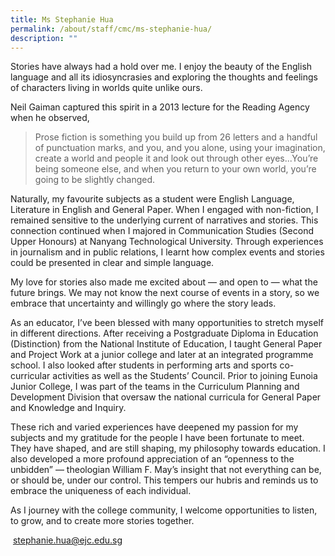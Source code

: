 ```yaml
---
title: Ms Stephanie Hua
permalink: /about/staff/cmc/ms-stephanie-hua/
description: ""
---
```


Stories have always had a hold over me. I enjoy the beauty of the English language and all its idiosyncrasies and exploring the thoughts and feelings of characters living in worlds quite unlike ours.

Neil Gaiman captured this spirit in a 2013 lecture for the Reading Agency when he observed,

> Prose fiction is something you build up from 26 letters and a handful of punctuation marks, and you, and you alone, using your imagination, create a world and people it and look out through other eyes...You’re being someone else, and when you return to your own world, you’re going to be slightly changed.

Naturally, my favourite subjects as a student were English Language, Literature in English and General Paper. When I engaged with non-fiction, I remained sensitive to the underlying current of narratives and stories. This connection continued when I majored in Communication Studies (Second Upper Honours) at Nanyang Technological University. Through experiences in journalism and in public relations, I learnt how complex events and stories could be presented in clear and simple language.

My love for stories also made me excited about — and open to — what the future brings. We may not know the next course of events in a story, so we embrace that uncertainty and willingly go where the story leads.

As an educator, I’ve been blessed with many opportunities to stretch myself in different directions. After receiving a Postgraduate Diploma in Education (Distinction) from the National Institute of Education, I taught General Paper and Project Work at a junior college and later at an integrated programme school. I also looked after students in performing arts and sports co-curricular activities as well as the Students’ Council. Prior to joining Eunoia Junior College, I was part of the teams in the Curriculum Planning and Development Division that oversaw the national curricula for General Paper and Knowledge and Inquiry.

These rich and varied experiences have deepened my passion for my subjects and my gratitude for the people I have been fortunate to meet. They have shaped, and are still shaping, my philosophy towards education. I also developed a more profound appreciation of an “openness to the unbidden” — theologian William F. May’s insight that not everything can be, or should be, under our control. This tempers our hubris and reminds us to embrace the uniqueness of each individual.

As I journey with the college community, I welcome opportunities to listen, to grow, and to create more stories together.

 [stephanie.hua@ejc.edu.sg](mailto:stephanie.hua@ejc.edu.sg)